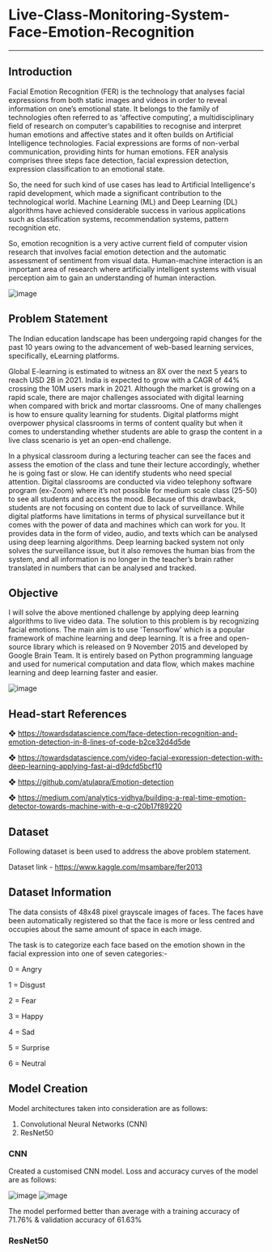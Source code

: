 # Live-Class-Monitoring-System-Face-Emotion-Recognition

------------------------------------------------------------------------------------------------------------------------------------------------------------
## Introduction
Facial Emotion Recognition (FER) is the technology that analyses facial expressions from both static images and videos in order to reveal information on one’s emotional state. It belongs to the family of technologies often referred to as ‘affective computing’, a multidisciplinary field of research on computer’s capabilities to recognise and interpret human emotions and affective states and it often builds on Artificial Intelligence technologies. Facial expressions are forms of non-verbal
communication, providing hints for human emotions. FER analysis comprises three steps face detection, facial expression detection, expression classification to an emotional state.

So, the need for such kind of use cases has lead to Artificial Intelligence's rapid development, which made a significant contribution to the technological world. Machine Learning (ML) and Deep Learning (DL) algorithms have achieved considerable success in various applications such as classification systems, recommendation systems, pattern recognition etc.

So, emotion recognition is a very active current field of computer vision research that involves facial emotion detection and the automatic assessment of sentiment from visual data. Human-machine interaction is an important area of research where artificially intelligent systems with visual perception aim to gain an understanding of human interaction.

![image](https://user-images.githubusercontent.com/85817763/166962634-e056c082-c214-46f6-b037-1d8d9e3ad9c5.png)

## Problem Statement
The Indian education landscape has been undergoing rapid changes for the past 10 years owing to the advancement of web-based learning services, specifically, eLearning platforms.

Global E-learning is estimated to witness an 8X over the next 5 years to reach USD 2B in 2021. India is expected to grow with a CAGR of 44% crossing the 10M users mark in 2021. Although the market is growing on a rapid scale, there are major challenges associated with digital learning when compared with brick and mortar classrooms. One of many challenges is how to ensure quality learning for students. Digital platforms might overpower physical classrooms in terms of content quality but when it comes to understanding whether students are able to grasp the content in a live class scenario is yet an open-end challenge.

In a physical classroom during a lecturing teacher can see the faces and assess the emotion of the class and tune their lecture accordingly, whether he is going fast or slow. He can identify students who need special attention. Digital classrooms are conducted via video telephony software program (ex-Zoom) where it’s not possible for medium scale class (25-50) to see all students and access the mood. Because of this drawback, students are not focusing on content due to lack of surveillance. While digital platforms have limitations in terms of physical surveillance but it comes with the power of data and machines which can work for you. It provides data in the form of video, audio, and texts which can be analysed using deep learning algorithms. Deep learning backed system not only solves the surveillance issue, but it also removes the human bias from the system, and all information is no longer in the teacher’s brain rather translated in numbers that can be analysed and tracked.

## Objective
I will solve the above mentioned challenge by applying deep learning algorithms to live video data. The solution to this problem is by recognizing facial emotions. The main aim is to use 'Tensorflow' which is a popular framework of  machine learning and deep learning. It is a free and open-source library which is released on 9 November 2015 and developed by Google Brain Team. It is entirely based on Python programming language and used for numerical computation and data flow, which makes machine learning and deep learning faster and easier.


![image](https://user-images.githubusercontent.com/85817763/166960555-84f50568-1c53-4aca-9b90-bb22975b0314.png)

## Head-start References
❖ https://towardsdatascience.com/face-detection-recognition-and-emotion-detection-in-8-lines-of-code-b2ce32d4d5de

❖ https://towardsdatascience.com/video-facial-expression-detection-with-deep-learning-applying-fast-ai-d9dcfd5bcf10

❖ https://github.com/atulapra/Emotion-detection

❖ https://medium.com/analytics-vidhya/building-a-real-time-emotion-detector-towards-machine-with-e-q-c20b17f89220

## Dataset
Following dataset is been used to address the above problem statement.

Dataset link - https://www.kaggle.com/msambare/fer2013

## Dataset Information
The data consists of 48x48 pixel grayscale images of faces. The faces have been automatically registered so that the face is more or less centred and occupies about the same amount of space in each image.

The task is to categorize each face based on the emotion shown in the facial expression into one of seven categories:- 

0 = Angry 

1 = Disgust 

2 = Fear

3 = Happy

4 = Sad

5 = Surprise

6 = Neutral

##  Model Creation
Model architectures taken into consideration are as follows:
1. Convolutional Neural Networks (CNN)
2. ResNet50

### CNN
Created a customised CNN model. Loss and accuracy curves of the model are as follows:

![image](https://user-images.githubusercontent.com/85817763/167647971-21a21dde-639a-4026-bc77-951188da1d04.png)
![image](https://user-images.githubusercontent.com/85817763/167648272-af5947da-b8d4-466e-9353-1d8b30198e0b.png)


The model performed better than average with a training accuracy of 71.76% & validation accuracy of 61.63%

### ResNet50
